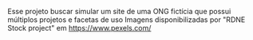 Esse projeto buscar simular um site de uma ONG fictícia que possui múltiplos projetos e facetas de uso
Imagens disponibilizadas por "RDNE Stock project" em https://www.pexels.com/